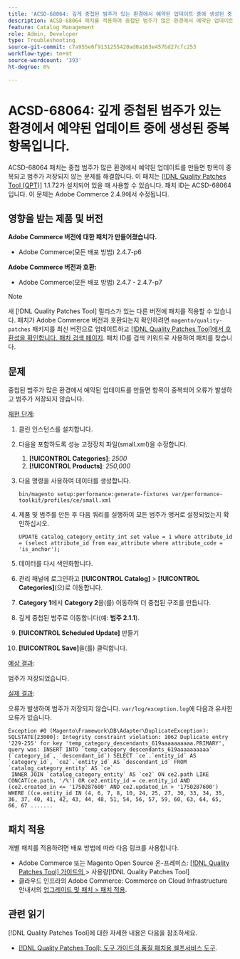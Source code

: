 ```yaml
---
title: 'ACSD-68064: 깊게 중첩된 범주가 있는 환경에서 예약된 업데이트 중에 생성된 중복 항목입니다.'
description: ACSD-68064 패치를 적용하여 중첩된 범주가 많은 환경에서 예약된 업데이트를 만들면 항목이 중복되어 범주가 저장되지 않는 Adobe Commerce 문제를 해결합니다.
feature: Catalog Management
role: Admin, Developer
type: Troubleshooting
source-git-commit: c7a955e6f9131255420ad0a163e457bd27cfc253
workflow-type: tm+mt
source-wordcount: '393'
ht-degree: 0%

---
```



# ACSD-68064: 깊게 중첩된 범주가 있는 환경에서 예약된 업데이트 중에 생성된 중복 항목입니다.

ACSD-68064 패치는 중첩 범주가 많은 환경에서 예약된 업데이트를 만들면 항목이 중복되고 범주가 저장되지 않는 문제를 해결합니다. 이 패치는 [[!DNL Quality Patches Tool (QPT)]](/help/tools/quality-patches-tool/quality-patches-tool-to-self-serve-quality-patches.md) 1.1.72가 설치되어 있을 때 사용할 수 있습니다. 패치 ID는 ACSD-68064입니다. 이 문제는 Adobe Commerce 2.4.9에서 수정됩니다.

## 영향을 받는 제품 및 버전

**Adobe Commerce 버전에 대한 패치가 만들어졌습니다.**

* Adobe Commerce(모든 배포 방법) 2.4.7-p6

**Adobe Commerce 버전과 호환:**

* Adobe Commerce(모든 배포 방법) 2.4.7 - 2.4.7-p7

>[!NOTE]
>
>새 [!DNL Quality Patches Tool] 릴리스가 있는 다른 버전에 패치를 적용할 수 있습니다. 패치가 Adobe Commerce 버전과 호환되는지 확인하려면 `magento/quality-patches` 패키지를 최신 버전으로 업데이트하고 [[!DNL Quality Patches Tool]에서 호환성을 확인합니다. 패치 검색 페이지](https://experienceleague.adobe.com/tools/commerce-quality-patches/index.html?lang=ko). 패치 ID를 검색 키워드로 사용하여 패치를 찾습니다.

## 문제

중첩된 범주가 많은 환경에서 예약된 업데이트를 만들면 항목이 중복되어 오류가 발생하고 범주가 저장되지 않습니다.

<u>재현 단계</u>:

1. 클린 인스턴스를 설치합니다.
1. 다음을 포함하도록 성능 고정장치 파일(small.xml)을 수정합니다.
   1. **[!UICONTROL Categories]**: *2500*
   1. **[!UICONTROL Products]**: *250,000*
1. 다음 명령을 사용하여 데이터를 생성합니다.

   ```
   bin/magento setup:performance:generate-fixtures var/performance-toolkit/profiles/ce/small.xml
   ```

1. 제품 및 범주를 만든 후 다음 쿼리를 실행하여 모든 범주가 앵커로 설정되었는지 확인하십시오.

   ```
   UPDATE catalog_category_entity_int set value = 1 where attribute_id = (select attribute_id from eav_attribute where attribute_code = 'is_anchor'); 
   ```

1. 데이터를 다시 색인화합니다.
1. 관리 패널에 로그인하고 **[!UICONTROL Catalog]** > **[!UICONTROL Categories]**(으)로 이동합니다.
1. **Category 1**&#x200B;에서 **Category 2**&#x200B;을(를) 이동하여 더 중첩된 구조를 만듭니다.
1. 깊게 중첩된 범주로 이동합니다(예: **범주 2.1.1**).
1. **[!UICONTROL Scheduled Update]** 만들기
1. **[!UICONTROL Save]**&#x200B;을(를) 클릭합니다.

<u>예상 결과</u>:

범주가 저장되었습니다.

<u>실제 결과</u>:

오류가 발생하여 범주가 저장되지 않습니다. `var/log/exception.log`에 다음과 유사한 오류가 있습니다.

```
Exception #0 (Magento\Framework\DB\Adapter\DuplicateException): SQLSTATE[23000]: Integrity constraint violation: 1062 Duplicate entry '229-255' for key 'temp_category_descendants_619aaaaaaaaaa.PRIMARY', query was: INSERT INTO `temp_category_descendants_619aaaaaaaaaa` (`category_id`, `descendant_id`) SELECT `ce`.`entity_id` AS `category_id`, `ce2`.`entity_id` AS `descendant_id` FROM `catalog_category_entity` AS `ce`
 INNER JOIN `catalog_category_entity` AS `ce2` ON ce2.path LIKE CONCAT(ce.path, '/%') OR ce2.entity_id = ce.entity_id AND (ce2.created_in <= '1750287600' AND ce2.updated_in > '1750287600') WHERE ((ce.entity_id IN (4, 6, 7, 8, 10, 24, 25, 27, 30, 33, 34, 35, 36, 37, 40, 41, 42, 43, 44, 48, 51, 54, 56, 57, 59, 60, 63, 64, 65, 66, 67 .......
```

## 패치 적용

개별 패치를 적용하려면 배포 방법에 따라 다음 링크를 사용합니다.

* Adobe Commerce 또는 Magento Open Source 온-프레미스: [[!DNL Quality Patches Tool]  가이드의 &#x200B;](/help/tools/quality-patches-tool/usage.md)> 사용량[!DNL Quality Patches Tool]
* 클라우드 인프라의 Adobe Commerce: Commerce on Cloud Infrastructure 안내서의 [업그레이드 및 패치 > 패치 적용](https://experienceleague.adobe.com/docs/commerce-cloud-service/user-guide/develop/upgrade/apply-patches.html?lang=ko).

## 관련 읽기

[!DNL Quality Patches Tool]에 대한 자세한 내용은 다음을 참조하세요.

* [[!DNL Quality Patches Tool]: 도구 가이드의 품질 패치용 셀프서비스 도구](/help/tools/quality-patches-tool/quality-patches-tool-to-self-serve-quality-patches.md).

